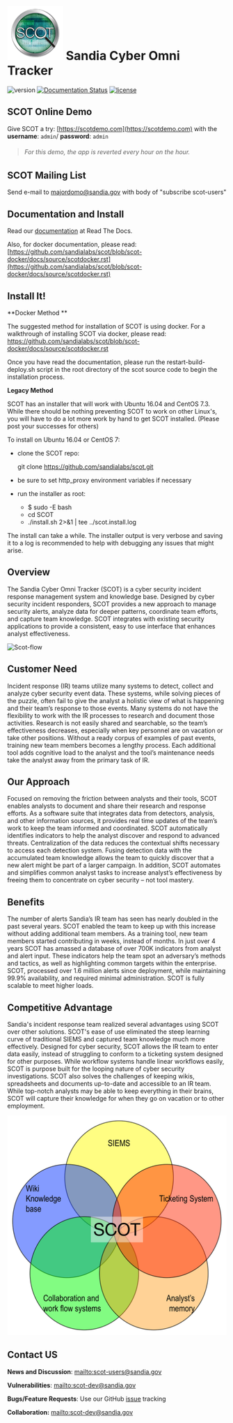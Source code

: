 ![ScotLogo](https://raw.githubusercontent.com/sandialabs/scot/master/deploy/scot_logo_highrez_64x64.png)
Sandia Cyber Omni Tracker
=========================


![version](http://img.shields.io/badge/version-3.5.2-orange.svg)
[![Documentation Status][docs-badge]](http://scot.readthedocs.org/en/latest/)
[![license](http://img.shields.io/badge/license-Apache%202-red.svg)](https://github.com/sandialabs/scot/blob/master/LICENSE)

SCOT Online Demo
----------------
Give SCOT a try: [https://scotdemo.com](https://scotdemo.com) with the **username**: `admin`/ **password**: `admin`

> ###### For this demo, the app is reverted every hour on the hour.  

SCOT Mailing List
-----------------
Send e-mail to majordomo@sandia.gov with body of "subscribe scot-users"

Documentation and Install
-------------------------
Read our [documentation](http://scot.readthedocs.org/en/latest/install.html) at Read The Docs.

Also, for docker documentation, please read: [https://github.com/sandialabs/scot/blob/scot-docker/docs/source/scotdocker.rst](https://github.com/sandialabs/scot/blob/scot-docker/docs/source/scotdocker.rst)

Install It!
-----------

**Docker Method **

The suggested method for installation of SCOT is using docker. For a walkthrough of installing SCOT via docker, please read: https://github.com/sandialabs/scot/blob/scot-docker/docs/source/scotdocker.rst

Once you have read the documentation, please run the restart-build-deploy.sh script in the root directory of the scot source code to begin the installation process. 

**Legacy Method**

SCOT has an installer that will work with Ubuntu 16.04 and CentOS 7.3.  While there should be nothing preventing SCOT to work on other Linux's, you will have to do a lot more work by hand to get SCOT installed.  (Please post your successes for others)

To install on Ubuntu 16.04 or CentOS 7:

* clone the SCOT repo:

    git clone https://github.com/sandialabs/scot.git

* be sure to set http_proxy environment variables if necessary

* run the installer as root:

    * $ sudo -E bash
    * cd SCOT
    * ./install.sh 2>&1 | tee ../scot.install.log


The install can take a while.  The installer output is very verbose and saving it to a log is recommended to help with debugging any issues that might arise.

Overview
--------

The Sandia Cyber Omni Tracker (SCOT) is a cyber security incident response management system and knowledge base. Designed by cyber security incident responders, SCOT provides a new approach to manage security alerts, analyze data for deeper patterns, coordinate team efforts, and capture team knowledge.  SCOT integrates with existing security applications to provide a consistent, easy to use interface that enhances analyst effectiveness.

![Scot-flow](https://raw.githubusercontent.com/sandialabs/scot/master/docs/scot-where.jpg)

Customer Need
-------------

Incident response (IR) teams utilize many systems to detect, collect and analyze cyber security event data.  These systems, while solving pieces of the puzzle, often fail to give the analyst a holistic view of what is happening and their team’s response to those events.  Many systems do not have the flexibility to work with the IR processes to research and document those activities.  Research is not easily shared and searchable, so the team’s effectiveness decreases, especially when key personnel are on vacation or take other positions.  Without a ready corpus of examples of past events, training new team members becomes a lengthy process.  Each additional tool adds cognitive load to the analyst and the tool’s maintenance needs take the analyst away from the primary task of IR.


Our Approach
------------

Focused on removing the friction between analysts and their tools, SCOT enables analysts to document and share their research and response efforts.  As a software suite that integrates data from detectors, analysis, and other information sources, it provides real time updates of the team’s work to keep the team informed and coordinated.  SCOT automatically identifies indicators to help the analyst discover and respond to advanced threats.  Centralization of the data reduces the contextual shifts necessary to access each detection system.  Fusing detection data with the accumulated team knowledge allows the team to quickly discover that a new alert might be part of a larger campaign.  In addition, SCOT automates and simplifies common analyst tasks to increase analyst’s effectiveness by freeing them to concentrate on cyber security – not tool mastery.

Benefits
--------

The number of alerts Sandia’s IR team has seen has nearly doubled in the past several years.  SCOT enabled the team to keep up with this increase without adding additional team members. As a training tool, new team members started contributing in weeks, instead of months.  In just over 4 years SCOT has amassed a database of over 700K indicators from analyst and alert input.  These indicators help the team spot an adversary’s methods and tactics, as well as highlighting common targets within the enterprise.   SCOT, processed over 1.6 million alerts since deployment, while maintaining 99.9% availability, and required minimal administration. SCOT is fully scalable to meet higher loads.

Competitive Advantage
---------------------

Sandia's incident response team realized several advantages using SCOT over other solutions.  SCOT's ease of use eliminated the steep learning curve of traditional SIEMS and captured team knowledge much more effectively.  Designed for cyber security, SCOT allows the IR team to enter data easily, instead of struggling to conform to a ticketing system designed for other purposes.  While workflow systems handle linear workflows easily, SCOT is purpose built for the looping nature of cyber security investigations.  SCOT also solves the challenges of keeping wikis, spreadsheets and documents up-to-date and accessible to an IR team.  While top-notch analysts may be able to keep everything in their brains, SCOT will capture their knowledge for when they go on vacation or to other employment.

![Scot-venn](https://raw.githubusercontent.com/sandialabs/scot/master/docs/scot-venn.png)

Contact US
----------
**News and Discussion**: <mailto:scot-users@sandia.gov>

**Vulnerabilities**: <mailto:scot-dev@sandia.gov>

**Bugs/Feature Requests**: Use our GitHub [issue](https://github.com/sandialabs/scot/issues) tracking

**Collaboration:** <mailto:scot-dev@sandia.gov>

[docs-badge]: http://img.shields.io/badge/docs-latest-brightgreen.svg
